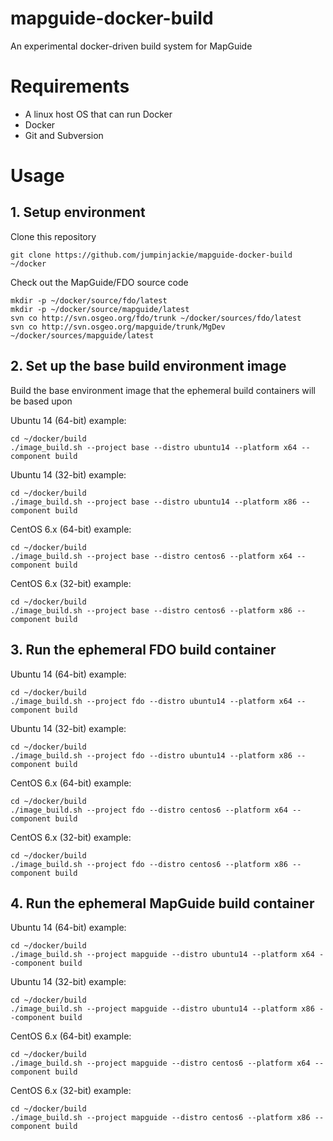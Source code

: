 # mapguide-docker-build

An experimental docker-driven build system for MapGuide

# Requirements

 * A linux host OS that can run Docker
 * Docker
 * Git and Subversion

# Usage

## 1. Setup environment 

Clone this repository

    git clone https://github.com/jumpinjackie/mapguide-docker-build ~/docker

Check out the MapGuide/FDO source code

    mkdir -p ~/docker/source/fdo/latest
    mkdir -p ~/docker/source/mapguide/latest
    svn co http://svn.osgeo.org/fdo/trunk ~/docker/sources/fdo/latest
    svn co http://svn.osgeo.org/mapguide/trunk/MgDev ~/docker/sources/mapguide/latest

## 2. Set up the base build environment image

Build the base environment image that the ephemeral build containers will be based upon

Ubuntu 14 (64-bit) example:

    cd ~/docker/build
    ./image_build.sh --project base --distro ubuntu14 --platform x64 --component build

Ubuntu 14 (32-bit) example:

    cd ~/docker/build
    ./image_build.sh --project base --distro ubuntu14 --platform x86 --component build

CentOS 6.x (64-bit) example:

    cd ~/docker/build
    ./image_build.sh --project base --distro centos6 --platform x64 --component build

CentOS 6.x (32-bit) example:

    cd ~/docker/build
    ./image_build.sh --project base --distro centos6 --platform x86 --component build

## 3. Run the ephemeral FDO build container

Ubuntu 14 (64-bit) example:

    cd ~/docker/build
    ./image_build.sh --project fdo --distro ubuntu14 --platform x64 --component build

Ubuntu 14 (32-bit) example:

    cd ~/docker/build
    ./image_build.sh --project fdo --distro ubuntu14 --platform x86 --component build

CentOS 6.x (64-bit) example:

    cd ~/docker/build
    ./image_build.sh --project fdo --distro centos6 --platform x64 --component build

CentOS 6.x (32-bit) example:

    cd ~/docker/build
    ./image_build.sh --project fdo --distro centos6 --platform x86 --component build

## 4. Run the ephemeral MapGuide build container

Ubuntu 14 (64-bit) example:

    cd ~/docker/build
    ./image_build.sh --project mapguide --distro ubuntu14 --platform x64 --component build

Ubuntu 14 (32-bit) example:

    cd ~/docker/build
    ./image_build.sh --project mapguide --distro ubuntu14 --platform x86 --component build

CentOS 6.x (64-bit) example:

    cd ~/docker/build
    ./image_build.sh --project mapguide --distro centos6 --platform x64 --component build

CentOS 6.x (32-bit) example:

    cd ~/docker/build
    ./image_build.sh --project mapguide --distro centos6 --platform x86 --component build